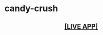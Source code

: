 # candy-crush
<h2 align="center">
  <a href="https://arushi-tailang.github.io/candy-crush/">[LIVE APP]</a>
</h2>

